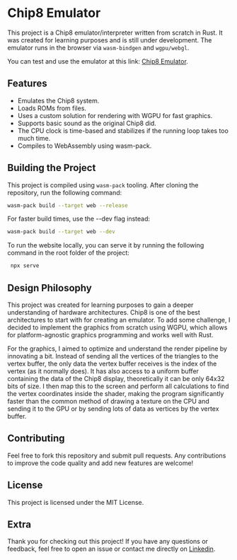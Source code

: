 # Chip8 Emulator

This project is a Chip8 emulator/interpreter written from scratch in Rust. It was created for learning purposes and is still under development. The emulator runs in the browser via `wasm-bindgen` and `wgpu/webgl`.

You can test and use the emulator at this link: [Chip8 Emulator](https://luque667788.github.io/chip8emulator/).

## Features

- Emulates the Chip8 system.
- Loads ROMs from files.
- Uses a custom solution for rendering with WGPU for fast graphics.
- Supports basic sound as the original Chip8 did.
- The CPU clock is time-based and stabilizes if the running loop takes too much time.
- Compiles to WebAssembly using wasm-pack.

## Building the Project

This project is compiled using `wasm-pack` tooling. After cloning the repository, run the following command:

```sh
wasm-pack build --target web --release
```
For faster build times, use the --dev flag instead:
```sh
wasm-pack build --target web --dev
```

To run the website locally, you can serve it by running the following command in the root folder of the project:
 ```sh
  npx serve
```

## Design Philosophy
This project was created for learning purposes to gain a deeper understanding of hardware architectures. Chip8 is one of the best architectures to start with for creating an emulator. To add some challenge, I decided to implement the graphics from scratch using WGPU, which allows for platform-agnostic graphics programming and works well with Rust.

For the graphics, I aimed to optimize and understand the render pipeline by innovating a bit. Instead of sending all the vertices of the triangles to the vertex buffer, the only data the vertex buffer receives is the index of the vertex (as it normally does). It has  also access to a uniform buffer containing the data of the Chip8 display, theoretically it can be only 64x32 bits of size. I then map this to the screen and perform all calculations to find the vertex coordinates inside the shader, making the program significantly faster than the common method of drawing a texture on the CPU and sending it to the GPU or by sending lots of data as vertices by the vertex buffer.

## Contributing
Feel free to fork this repository and submit pull requests. Any contributions to improve the code quality and add new features are welcome!

## License
This project is licensed under the MIT License.

## Extra
Thank you for checking out this project! If you have any questions or feedback, feel free to open an issue or contact me directly on [Linkedin](https://www.linkedin.com/in/luiz-henrique-salles-de-oliveira-mendon%C3%A7a-3963b928b/).
